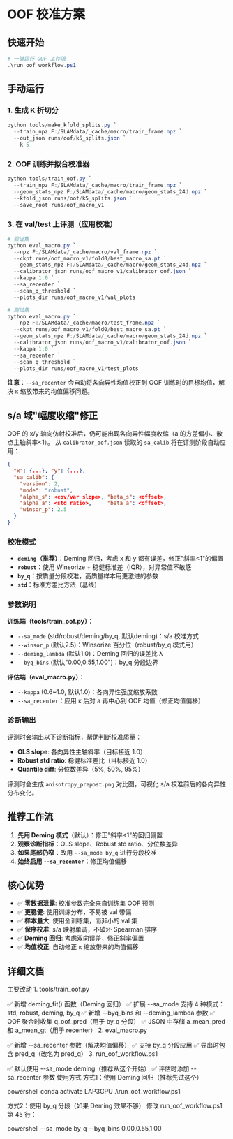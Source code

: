 # OOF 校准方案

## 快速开始

```powershell
# 一键运行 OOF 工作流
.\run_oof_workflow.ps1
```

## 手动运行

### 1. 生成 K 折切分

```powershell
python tools/make_kfold_splits.py `
  --train_npz F:/SLAMdata/_cache/macro/train_frame.npz `
  --out_json runs/oof/k5_splits.json `
  --k 5
```

### 2. OOF 训练并拟合校准器

```powershell
python tools/train_oof.py `
  --train_npz F:/SLAMdata/_cache/macro/train_frame.npz `
  --geom_stats_npz F:/SLAMdata/_cache/macro/geom_stats_24d.npz `
  --kfold_json runs/oof/k5_splits.json `
  --save_root runs/oof_macro_v1
```

### 3. 在 val/test 上评测（应用校准）

```powershell
# 验证集
python eval_macro.py `
  --npz F:/SLAMdata/_cache/macro/val_frame.npz `
  --ckpt runs/oof_macro_v1/fold0/best_macro_sa.pt `
  --geom_stats_npz F:/SLAMdata/_cache/macro/geom_stats_24d.npz `
  --calibrator_json runs/oof_macro_v1/calibrator_oof.json `
  --kappa 1.0 `
  --sa_recenter `
  --scan_q_threshold `
  --plots_dir runs/oof_macro_v1/val_plots

# 测试集
python eval_macro.py `
  --npz F:/SLAMdata/_cache/macro/test_frame.npz `
  --ckpt runs/oof_macro_v1/fold0/best_macro_sa.pt `
  --geom_stats_npz F:/SLAMdata/_cache/macro/geom_stats_24d.npz `
  --calibrator_json runs/oof_macro_v1/calibrator_oof.json `
  --kappa 1.0 `
  --sa_recenter `
  --scan_q_threshold `
  --plots_dir runs/oof_macro_v1/test_plots
```

**注意**：`--sa_recenter` 会自动将各向异性均值校正到 OOF 训练时的目标均值，解决 κ 缩放带来的均值偏移问题。

## s/a 域"幅度收缩"修正

OOF 的 x/y 轴向仿射校准后，仍可能出现各向异性幅度收缩（a 的方差偏小、散点主轴斜率<1）。
从 `calibrator_oof.json` 读取的 `sa_calib` 将在评测阶段自动应用：

```json
{
  "x": {...}, "y": {...},
  "sa_calib": {
    "version": 2,
    "mode": "robust",
    "alpha_s": <cov/var slope>, "beta_s": <offset>,
    "alpha_a": <std ratio>,     "beta_a": <offset>,
    "winsor_p": 2.5
  }
}
```

### 校准模式

- **`deming`（推荐）**：Deming 回归，考虑 x 和 y 都有误差，修正"斜率<1"的偏置
- **`robust`**：使用 Winsorize + 稳健标准差（IQR），对异常值不敏感
- **`by_q`**：按质量分段校准，高质量样本用更激进的参数
- **`std`**：标准方差比方法（基线）

### 参数说明

**训练端（tools/train_oof.py）：**
- `--sa_mode` (std/robust/deming/by_q, 默认deming)：s/a 校准方式
- `--winsor_p` (默认2.5)：Winsorize 百分位（robust/by_q 模式用）
- `--deming_lambda` (默认1.0)：Deming 回归的误差比 λ
- `--byq_bins` (默认"0.00,0.55,1.00")：by_q 分段边界

**评估端（eval_macro.py）：**
- `--kappa` (0.6~1.0, 默认1.0)：各向异性强度缩放系数
- `--sa_recenter`：应用 κ 后对 a 再中心到 OOF 均值（修正均值偏移）

### 诊断输出

评测时会输出以下诊断指标，帮助判断校准质量：
- **OLS slope**: 各向异性主轴斜率（目标接近 1.0）
- **Robust std ratio**: 稳健标准差比（目标接近 1.0）
- **Quantile diff**: 分位数差异（5%, 50%, 95%）

评测时会生成 `anisotropy_prepost.png` 对比图，可视化 s/a 校准前后的各向异性分布变化。

## 推荐工作流

1. **先用 Deming 模式**（默认）：修正"斜率<1"的回归偏置
2. **观察诊断指标**：OLS slope、Robust std ratio、分位数差异
3. **如果尾部仍窄**：改用 `--sa_mode by_q` 进行分段校准
4. **始终启用 `--sa_recenter`**：修正均值偏移

## 核心优势

- ✅ **零数据泄露**: 校准参数完全来自训练集 OOF 预测
- ✅ **更稳健**: 使用训练分布，不易被 val 带偏
- ✅ **样本量大**: 使用全训练集，而非小的 val 集
- ✅ **保序校准**: s/a 映射单调，不破坏 Spearman 排序
- ✅ **Deming 回归**: 考虑双向误差，修正斜率偏置
- ✅ **均值校正**: 自动修正 κ 缩放带来的均值偏移

## 详细文档



主要改动
1. 
tools/train_oof.py

✅ 新增 
deming_fit()
 函数（Deming 回归）
✅ 扩展 --sa_mode 支持 4 种模式：std, robust, deming, by_q
✅ 新增 --byq_bins 和 --deming_lambda 参数
✅ OOF 聚合时收集 q_oof_pred（用于 by_q 分段）
✅ JSON 中存储 a_mean_pred 和 a_mean_gt（用于 recenter）
2. 
eval_macro.py

✅ 新增 --sa_recenter 参数（解决均值偏移）
✅ 支持 by_q 分段应用
✅ 导出时包含 pred_q（改名为 pred_q）
3. 
run_oof_workflow.ps1

✅ 默认使用 --sa_mode deming（推荐从这个开始）
✅ 评估时添加 --sa_recenter 参数
使用方式
方式1：使用 Deming 回归（推荐先试这个）

powershell
conda activate LAP3GPU
.\run_oof_workflow.ps1

方式2：使用 by_q 分段（如果 Deming 效果不够） 修改 
run_oof_workflow.ps1
 第 45 行：

powershell
--sa_mode by_q --byq_bins 0.00,0.55,1.00